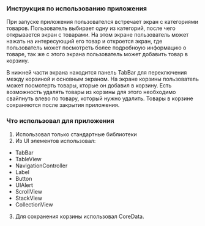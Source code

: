 ### Инструкция по использованию приложения 

При запуске приложения пользователся встречает экран с категориями товаров. Пользователь выбирает одну из категорий, после чего открывается экран с товарами. На этом экране пользователь может нажать на интересующий его товар и откроется экран, где пользователь может посмотреть более подробноую информацию о товаре, так же с этого экрана пользователь может добавить товар в корзину. 

В нижней части экрана находится панель TabBar для переключения между корзиной и основным экраном. На экране корзины пользователь может посмотерть товары, кторые он добавил в корзину. Есть возможность удалять товары из корзины для этого необходимо свайпнуть влево по товару, который нужно удалить. Товары в корзине сохраняются после закрытия приложения. 

### Что использовал для приложения 
1. Использовал только стандартные библиотеки 
2. Из UI элементов использовал: 
 - TabBar
 - TableView
 - NavigationController
 - Label
 - Button
 - UIAlert
 - ScrollView
 - StackView
 - CollectionView
3. Для сохранения корзины использовал CoreData.


